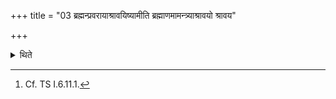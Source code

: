 +++
title = "03 ब्रह्मन्प्रवरायाश्रावयिष्यामीति ब्रह्माणमामन्त्र्याश्रावयो श्रावय"

+++

<details><summary>थिते</summary>

3. Having called the Brahman, with brahman pravarāyāśrāvayiṣyāmi he makes the Āgnīdhra to say astu śrauṣaṭ with the words āśrāvaya,[^1] or ośrāvaya or with śrāvaya or with oṁ śrāvaya.  

[^1]: Cf. TS I.6.11.1.
</details>
